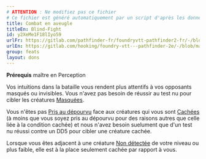 ```yaml
---
# ATTENTION : Ne modifiez pas ce fichier
# Ce fichier est généré automatiquement par un script d'après les données du module Foundry VTT officiel et de sa traduction
title: Combat en aveugle
titleEn: Blind-Fight
id: y2XeMe1F18lIyo59
urlFr: https://gitlab.com/pathfinder-fr/foundryvtt-pathfinder2-fr/-/blob/master/data/feats/y2XeMe1F18lIyo59.htm
urlEn: https://gitlab.com/hooking/foundry-vtt---pathfinder-2e/-/blob/master/packs/data/feats.db/blind-fight.json
group: feats
layout: dons
---
```

**Prérequis** maître en Perception

Vos intuitions dans la bataille vous rendent plus attentifs à vos opposants masqués ou invisibles. Vous n'avez pas besoin de réussir au test nu pour cibler les créatures [Masquées](../conditions/masqué.md).

Vous n'êtes pas [Pris au dépourvu](../conditions/pris-au-dépourvu.md) face aux créatures qui vous sont [Cachées](../conditions/caché.md) (à moins que vous soyez pris au dépourvu pour des raisons autres que celle liée à la condition cachée) et nous n'avez besoin suelument que d'un test nu réussi contre un DD5 pour cibler une créature cachée.

Lorsque vous êtes adjacent à une créature [Non détectée](../conditions/non-détecté.md) de votre niveau ou plus faible, elle est à la place seulement cachée par rapport à vous.



